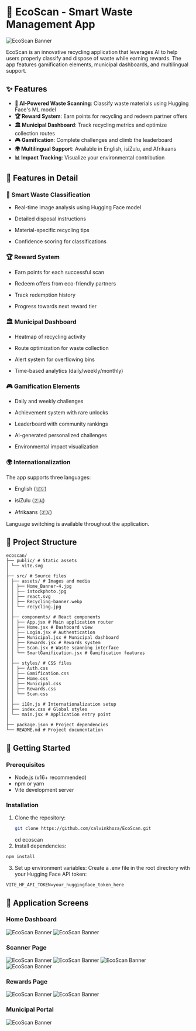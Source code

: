 # 🌱 EcoScan - Smart Waste Management App

![EcoScan Banner](home1.png)

EcoScan is an innovative recycling application that leverages AI to help users properly classify and dispose of waste while earning rewards. The app features gamification elements, municipal dashboards, and multilingual support.

## ✨ Features

- **🧠 AI-Powered Waste Scanning**: Classify waste materials using Hugging Face's ML model
- **🏆 Reward System**: Earn points for recycling and redeem partner offers
- **🏛️ Municipal Dashboard**: Track recycling metrics and optimize collection routes
- **🎮 Gamification**: Complete challenges and climb the leaderboard
- **🌍 Multilingual Support**: Available in English, isiZulu, and Afrikaans
- **📊 Impact Tracking**: Visualize your environmental contribution
  
## 🌟 Features in Detail
### 🧠 Smart Waste Classification
- Real-time image analysis using Hugging Face model

- Detailed disposal instructions

- Material-specific recycling tips

- Confidence scoring for classifications

### 🏆 Reward System
- Earn points for each successful scan

- Redeem offers from eco-friendly partners

- Track redemption history

- Progress towards next reward tier

### 🏛️ Municipal Dashboard
- Heatmap of recycling activity

- Route optimization for waste collection

- Alert system for overflowing bins

- Time-based analytics (daily/weekly/monthly)

### 🎮 Gamification Elements
- Daily and weekly challenges

- Achievement system with rare unlocks

- Leaderboard with community rankings

- AI-generated personalized challenges

- Environmental impact visualization

### 🌍 Internationalization
The app supports three languages:

- English (🇺🇸)

- isiZulu (🇿🇦)

- Afrikaans (🇿🇦)

Language switching is available throughout the application.

## 📁 Project Structure
```
ecoscan/
├── public/ # Static assets
│ └── vite.svg
│
├── src/ # Source files
│ ├── assets/ # Images and media
│ │ ├── Home_Banner-4.jpg
│ │ ├── istockphoto.jpg
│ │ ├── react.svg
│ │ ├── Recycling-banner.webp
│ │ └── recycling.jpg
│ │
│ ├── components/ # React components
│ │ ├── App.jsx # Main application router
│ │ ├── Home.jsx # Dashboard view
│ │ ├── Login.jsx # Authentication
│ │ ├── Municipal.jsx # Municipal dashboard
│ │ ├── Rewards.jsx # Rewards system
│ │ ├── Scan.jsx # Waste scanning interface
│ │ └── SmartGamification.jsx # Gamification features
│ │
│ ├── styles/ # CSS files
│ │ ├── Auth.css
│ │ ├── Gamification.css
│ │ ├── Home.css
│ │ ├── Municipal.css
│ │ ├── Rewards.css
│ │ └── Scan.css
│ │
│ ├── i18n.js # Internationalization setup
│ ├── index.css # Global styles
│ └── main.jsx # Application entry point
│
├── package.json # Project dependencies
└── README.md # Project documentation
```
## 🚀 Getting Started

### Prerequisites
- Node.js (v16+ recommended)
- npm or yarn
- Vite development server

### Installation
1. Clone the repository:
   ```bash
   git clone https://github.com/calvinkhoza/EcoScan.git
   ```
   cd ecoscan
2. Install dependencies:

```bash
npm install
``` 
3. Set up environment variables:
Create a .env file in the root directory with your Hugging Face API token:
```
VITE_HF_API_TOKEN=your_huggingface_token_here
```
## 📱 Application Screens
### Home Dashboard
![EcoScan Banner](home1.png)
![EcoScan Banner](home2.png)
### Scanner Page
![EcoScan Banner](scanner.png)
![EcoScan Banner](scannerInfo.png)
![EcoScan Banner](waste.png)
![EcoScan Banner](results.png)
### Rewards Page
![EcoScan Banner](rewards.png)
![EcoScan Banner](offers.png)
### Municipal Portal
![EcoScan Banner](municipal.png)







